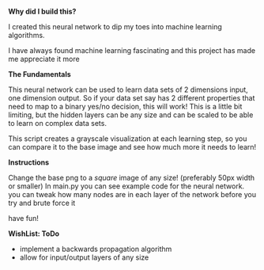**Why did I build this?**

I created this neural network to dip my toes into machine learning algorithms.

I have always found machine learning fascinating and this project has made me appreciate it more

**The Fundamentals**

This neural network can be used to learn data sets of 2 dimensions input, one dimension output.
So if your data set say has 2 different properties that need to map to a binary yes/no decision, this will work!
This is a little bit limiting, but the hidden layers can be any size and can be scaled to be able to learn on complex data sets.

This script creates a grayscale visualization at each learning step, so you can compare it to the base image and see how much more it needs to learn!

**Instructions**

Change the base png to a *square* image of any size! (preferably 50px width or smaller)
In main.py you can see example code for the neural network. 
you can tweak how many nodes are in each layer of the network before you try and brute force it

have fun!

**WishList: ToDo**

- implement a backwards propagation algorithm
- allow for input/output layers of any size